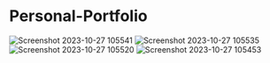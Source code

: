 # Personal-Portfolio
![Screenshot 2023-10-27 105541](https://github.com/trish145/Personal-Portfolio/assets/87197972/2c9d7380-f7fa-42a3-b87d-96763a3bf6c8)
![Screenshot 2023-10-27 105535](https://github.com/trish145/Personal-Portfolio/assets/87197972/4723ec24-d6c2-4055-9b5d-024f2804351b)
![Screenshot 2023-10-27 105520](https://github.com/trish145/Personal-Portfolio/assets/87197972/2813d417-9284-4fc2-9d2b-4f7f1ff5acae)
![Screenshot 2023-10-27 105453](https://github.com/trish145/Personal-Portfolio/assets/87197972/613d56a8-9941-42f1-880d-0179e76542b9)

